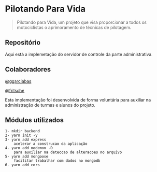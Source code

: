 # Pilotando Para Vida

> Pilotando para Vida, um projeto que visa proporcionar a todos os motociclistas o aprimoramento de técnicas de pilotagem.

## Repositório

Aqui está a implemetação do servidor de controle da parte administrativa.

## Colaboradores

[@ggarciabas](https://github.com/ggarciabas)

[@fritsche](https://github.com/fritsche)

Esta implementação foi desenvolvida de forma voluntária para auxiliar na administração de turmas e alunos do projeto.

## Módulos utilizados

```
1- mkdir backend
2- yarn init -y
3- yarn add express
    acelerar a construcao da aplicação
4- yarn add nodemon -D
    para auxiliar na deteccao de alteracoes no arquivo
5- yarn add mongoose 
    facilitar trabalhar com dados no mongodb
6- yarn add cors
```

